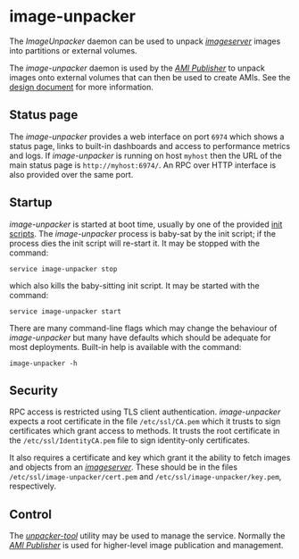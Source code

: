 # image-unpacker
The *ImageUnpacker* daemon can be used to unpack *[imageserver](../imageserver/README.md)* images into partitions or external volumes.

The *image-unpacker* daemon is used by the
*[AMI Publisher](../ami-publisher/README.md)* to unpack images onto external
volumes that can then be used to create AMIs. See the
[design document](../../design-docs/AmiPublisher/README.md) for more
information.

## Status page
The *image-unpacker* provides a web interface on port `6974` which shows a status
page, links to built-in dashboards and access to performance metrics and logs.
If *image-unpacker* is running on host `myhost` then the URL of the main
status page is `http://myhost:6974/`. An RPC over HTTP interface is also
provided over the same port.


## Startup
*image-unpacker* is started at boot time, usually by one of the provided
[init scripts](../../init.d/). The *image-unpacker* process is baby-sat by the init
script; if the process dies the init script will re-start it. It may be stopped
with the command:

```
service image-unpacker stop
```

which also kills the baby-sitting init script. It may be started with the
command:

```
service image-unpacker start
```

There are many command-line flags which may change the behaviour of
*image-unpacker* but many have defaults which should be adequate for most
deployments. Built-in help is available with the command:

```
image-unpacker -h
```

## Security
RPC access is restricted using TLS client authentication. *image-unpacker*
expects a root certificate in the file `/etc/ssl/CA.pem` which it trusts to sign
certificates which grant access to methods. It trusts the root certificate in
the `/etc/ssl/IdentityCA.pem` file to sign identity-only certificates.

It also requires a certificate and key which grant it the ability to fetch
images and objects from an *[imageserver](../imageserver/README.md)*. These
should be in the files `/etc/ssl/image-unpacker/cert.pem` and
`/etc/ssl/image-unpacker/key.pem`, respectively.

## Control
The *[unpacker-tool](../unpacker-tool/README.md)* utility may be used to manage
the service. Normally the *[AMI Publisher](../ami-publisher/README.md)* is used
for higher-level image publication and management.
